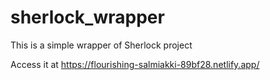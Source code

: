 # sherlock_wrapper
This is a simple wrapper of Sherlock project

Access it at https://flourishing-salmiakki-89bf28.netlify.app/

